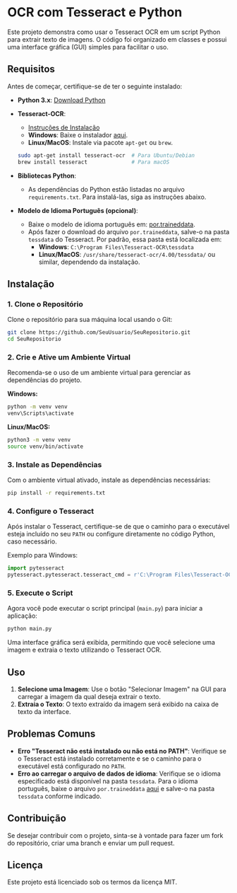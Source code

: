 # OCR com Tesseract e Python

Este projeto demonstra como usar o Tesseract OCR em um script Python para extrair texto de imagens. O código foi organizado em classes e possui uma interface gráfica (GUI) simples para facilitar o uso.

## Requisitos

Antes de começar, certifique-se de ter o seguinte instalado:

- **Python 3.x**: [Download Python](https://www.python.org/downloads/)
- **Tesseract-OCR**: 
  - [Instruções de Instalação](https://github.com/tesseract-ocr/tesseract)
  - **Windows**: Baixe o instalador [aqui](https://github.com/tesseract-ocr/tesseract/wiki).
  - **Linux/MacOS**: Instale via pacote `apt-get` ou `brew`.
  
  ```bash
  sudo apt-get install tesseract-ocr  # Para Ubuntu/Debian
  brew install tesseract              # Para macOS
  ```

- **Bibliotecas Python**: 
  - As dependências do Python estão listadas no arquivo `requirements.txt`. Para instalá-las, siga as instruções abaixo.

- **Modelo de Idioma Português (opcional)**:
  - Baixe o modelo de idioma português em: [por.traineddata](https://github.com/tesseract-ocr/tessdata/blob/main/por.traineddata).
  - Após fazer o download do arquivo `por.traineddata`, salve-o na pasta `tessdata` do Tesseract. Por padrão, essa pasta está localizada em:
    - **Windows**: `C:\Program Files\Tesseract-OCR\tessdata`
    - **Linux/MacOS**: `/usr/share/tesseract-ocr/4.00/tessdata/` ou similar, dependendo da instalação.

## Instalação

### 1. Clone o Repositório

Clone o repositório para sua máquina local usando o Git:

```bash
git clone https://github.com/SeuUsuario/SeuRepositorio.git
cd SeuRepositorio
```

### 2. Crie e Ative um Ambiente Virtual

Recomenda-se o uso de um ambiente virtual para gerenciar as dependências do projeto.

**Windows:**

```bash
python -m venv venv
venv\Scripts\activate
```

**Linux/MacOS:**

```bash
python3 -m venv venv
source venv/bin/activate
```

### 3. Instale as Dependências

Com o ambiente virtual ativado, instale as dependências necessárias:

```bash
pip install -r requirements.txt
```

### 4. Configure o Tesseract

Após instalar o Tesseract, certifique-se de que o caminho para o executável esteja incluído no seu `PATH` ou configure diretamente no código Python, caso necessário.

Exemplo para Windows:

```python
import pytesseract
pytesseract.pytesseract.tesseract_cmd = r'C:\Program Files\Tesseract-OCR\tesseract.exe'
```

### 5. Execute o Script

Agora você pode executar o script principal (`main.py`) para iniciar a aplicação:

```bash
python main.py
```

Uma interface gráfica será exibida, permitindo que você selecione uma imagem e extraia o texto utilizando o Tesseract OCR.

## Uso

1. **Selecione uma Imagem**: Use o botão "Selecionar Imagem" na GUI para carregar a imagem da qual deseja extrair o texto.
2. **Extraia o Texto**: O texto extraído da imagem será exibido na caixa de texto da interface.

## Problemas Comuns

- **Erro "Tesseract não está instalado ou não está no PATH"**: Verifique se o Tesseract está instalado corretamente e se o caminho para o executável está configurado no `PATH`.
- **Erro ao carregar o arquivo de dados de idioma**: Verifique se o idioma especificado está disponível na pasta `tessdata`. Para o idioma português, baixe o arquivo `por.traineddata` [aqui](https://github.com/tesseract-ocr/tessdata/blob/main/por.traineddata) e salve-o na pasta `tessdata` conforme indicado.

## Contribuição

Se desejar contribuir com o projeto, sinta-se à vontade para fazer um fork do repositório, criar uma branch e enviar um pull request.

## Licença

Este projeto está licenciado sob os termos da licença MIT.
